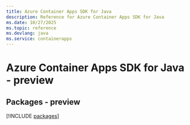 ```yaml
---
title: Azure Container Apps SDK for Java
description: Reference for Azure Container Apps SDK for Java
ms.date: 10/27/2025
ms.topic: reference
ms.devlang: java
ms.service: containerapps
---
```

# Azure Container Apps SDK for Java - preview
## Packages - preview
[!INCLUDE [packages](container-apps-index.md)]